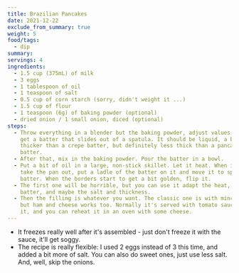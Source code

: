 ```yaml
---
title: Brazilian Pancakes
date: 2021-12-22
exclude_from_summary: true
weight: 5
food/tags:
  - dip
summary:
servings: 4
ingredients:
  - 1.5 cup (375mL) of milk
  - 3 eggs
  - 1 tablespoon of oil
  - 1 teaspoon of salt
  - 0.5 cup of corn starch (sorry, didn't weight it ...)
  - 1.5 cup of flour
  - 1 teaspoon (6g) of baking powder (optional)
  - dried onion / 1 small onion, diced (optional)
steps:
  - Throw everything in a blender but the baking powder, adjust values until you
    get a batter that slides out of a spatula. It should be liquid, a bit
    thicker than a crepe batter, but definitely less thick than a pancake
    batter.
  - After that, mix in the baking powder. Pour the batter in a bowl.
  - Put a bit of oil in a large, non-stick skillet. Let it heat. When it's hot,
    take the pan out, put a ladle of the batter on it and move it to spread the
    batter. When the borders start to get a bit golden, flip it.
  - The first one will be horrible, but you can use it adapt the heat, amount of
    batter, and maybe the salt and thickness.
  - Then the filling is whatever you want. The classic one is with minced meat,
    but ham and cheese works too. Normally it's served with tomato sauce over
    it, and you can reheat it in an oven with some cheese.
---
```


- It freezes really well after it's assembled - just don't freeze it with the
  sauce, it'll get soggy.
- The recipe is really flexible: I used 2 eggs instead of 3 this time, and added
  a bit more of salt. You can also do sweet ones, just use less salt. And, well,
  skip the onions.
